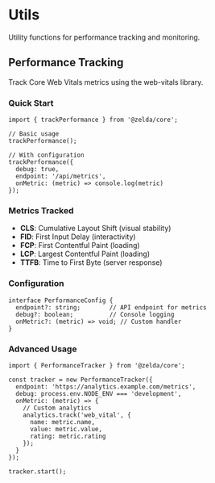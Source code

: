 # Utils

Utility functions for performance tracking and monitoring.

## Performance Tracking

Track Core Web Vitals metrics using the web-vitals library.

### Quick Start

```tsx
import { trackPerformance } from '@zelda/core';

// Basic usage
trackPerformance();

// With configuration
trackPerformance({
  debug: true,
  endpoint: '/api/metrics',
  onMetric: (metric) => console.log(metric)
});
```

### Metrics Tracked

- **CLS**: Cumulative Layout Shift (visual stability)
- **FID**: First Input Delay (interactivity)
- **FCP**: First Contentful Paint (loading)
- **LCP**: Largest Contentful Paint (loading)
- **TTFB**: Time to First Byte (server response)

### Configuration

```tsx
interface PerformanceConfig {
  endpoint?: string;        // API endpoint for metrics
  debug?: boolean;          // Console logging
  onMetric?: (metric) => void; // Custom handler
}
```

### Advanced Usage

```tsx
import { PerformanceTracker } from '@zelda/core';

const tracker = new PerformanceTracker({
  endpoint: 'https://analytics.example.com/metrics',
  debug: process.env.NODE_ENV === 'development',
  onMetric: (metric) => {
    // Custom analytics
    analytics.track('web_vital', {
      name: metric.name,
      value: metric.value,
      rating: metric.rating
    });
  }
});

tracker.start();
```